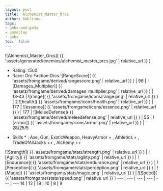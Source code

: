 ```yaml
---
layout: post
title:  Alchemist_Master_Orcs
author: Goblinou
tags:
- gobs-and-gods
- gameplay
- gobs
toc:  false
---
```


![Alchemist_Master_Orcs]( {{ 'assets/generated/enemies/alchemist_master_orcs.jpg' | relative_url }} )
- Rating: 1500
- Race: Orc  Faction:Orcs
![RangeScore]( {{ 'assets/fromgame/derived/rangescore.png' | relative_url }} ) | 96 | ![Damages_Multiplier]( {{ 'assets/fromgame/derived/damages_multiplier.png' | relative_url }} ) | 13-43 | ![range]( {{ 'assets/fromgame/icons/range.png' | relative_url }} ) | 2
![health]( {{ 'assets/fromgame/icons/health.png' | relative_url }} ) | 177 | ![essence]( {{ 'assets/fromgame/icons/essence.png' | relative_url }} ) | 177 | ![MeleeDefense]( {{ 'assets/fromgame/derived/meleedefense.png' | relative_url }} ) | 55 | ![armor]( {{ 'assets/fromgame/icons/armor.png' | relative_url }} ) | 28/25/5
* Skills * : Axe, Gun, ExoticWeapon, HeavyArmor + , Athletics + , TradeOfAllJacks ++ , Alchemy ++ 

![Strength]( {{ 'assets/fromgame/stats/strength.png' | relative_url }} ) | ![Agility]( {{ 'assets/fromgame/stats/agility.png' | relative_url }} ) | ![Endurance]( {{ 'assets/fromgame/stats/endurance.png' | relative_url }} ) | ![Perception]( {{ 'assets/fromgame/stats/perception.png' | relative_url }} ) | ![Magic]( {{ 'assets/fromgame/stats/magic.png' | relative_url }} ) | ![Speed]( {{ 'assets/fromgame/stats/speed.png' | relative_url }} )
--- | --- | --- | --- | --- | ---
14 | 12 | 18 | 10 | 8 | 9

